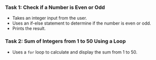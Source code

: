 ### Task 1: Check if a Number is Even or Odd
- Takes an integer input from the user.
- Uses an if-else statement to determine if the number is even or odd.
- Prints the result.

### Task 2: Sum of Integers from 1 to 50 Using a Loop
- Uses a `for` loop to calculate and display the sum from 1 to 50.

